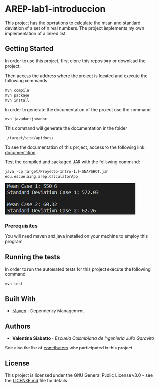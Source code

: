 # AREP-lab1-introduccion


This project has the operations to calculate the mean and standard deviation of a set of n real numbers. The project implements my own implementation of a linked list.

## Getting Started

 In order to use this project, first clone this repository or download the project.

Then access the address where the project is located and execute the following commands

```
mvn compile
mvn package
mvn install
```
In order to generate the documentation of the project use the command 

```
mvn javadoc:javadoc
```
This command will generate the documentation in the folder 
```
 /target/site/apidocs/
 ```

To see the documentation of this project, access to the following link: [documentation](https://github.com/Siabell/AREP-lab1-introduccion/blob/master/target/site/apidocs/index.html) .


Test the compiled and packaged JAR with the following command:

```
java -cp target/Proyecto-Intro-1.0-SNAPSHOT.jar edu.escuelaing.arep.CalculatorApp
```
![Drag Racing](resources/images/TestResult.PNG)

### Prerequisites

You will need maven and java installed on your machine to employ this program


## Running the tests

In order to run the automated tests for this project execute the following command.

```
mvn test
```

## Built With

* [Maven](https://maven.apache.org/) - Dependency Management

## Authors

* **Valentina Siabatto** - *Escuela Colombiana de Ingeniería Julio Garavito* 

See also the list of [contributors](https://github.com/Siabell/AREP-lab1-introduccion/graphs/contributors) who participated in this project.

## License

This project is licensed under the GNU General Public License v3.0 - see the [LICENSE.md](LICENSE.md) file for details


